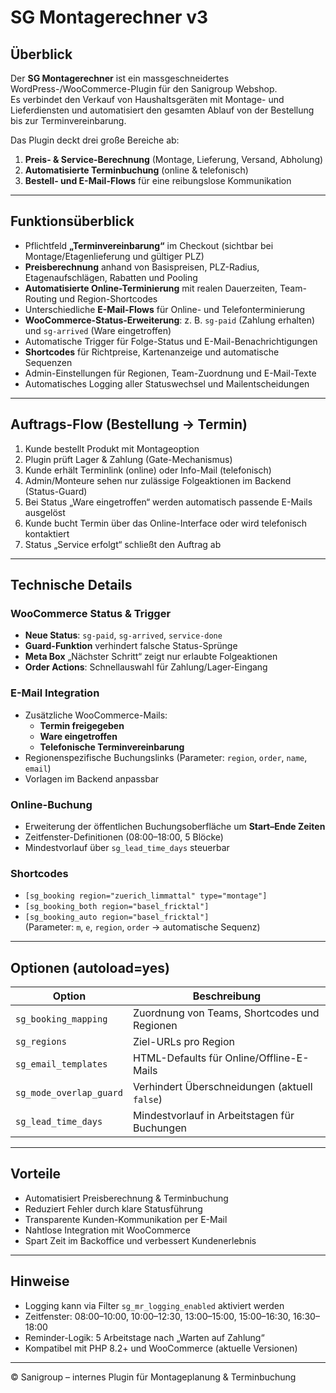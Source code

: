 # SG Montagerechner v3

## Überblick

Der **SG Montagerechner** ist ein massgeschneidertes WordPress-/WooCommerce-Plugin für den Sanigroup Webshop.  
Es verbindet den Verkauf von Haushaltsgeräten mit Montage- und Lieferdiensten und automatisiert den gesamten Ablauf von der Bestellung bis zur Terminvereinbarung.

Das Plugin deckt drei große Bereiche ab:
1. **Preis- & Service-Berechnung** (Montage, Lieferung, Versand, Abholung)
2. **Automatisierte Terminbuchung** (online & telefonisch)
3. **Bestell- und E-Mail-Flows** für eine reibungslose Kommunikation

---

## Funktionsüberblick

- Pflichtfeld **„Terminvereinbarung“** im Checkout (sichtbar bei Montage/Etagenlieferung und gültiger PLZ)
- **Preisberechnung** anhand von Basispreisen, PLZ-Radius, Etagenaufschlägen, Rabatten und Pooling
- **Automatisierte Online-Terminierung** mit realen Dauerzeiten, Team-Routing und Region-Shortcodes
- Unterschiedliche **E-Mail-Flows** für Online- und Telefonterminierung
- **WooCommerce-Status-Erweiterung**: z. B. `sg-paid` (Zahlung erhalten) und `sg-arrived` (Ware eingetroffen)
- Automatische Trigger für Folge-Status und E-Mail-Benachrichtigungen
- **Shortcodes** für Richtpreise, Kartenanzeige und automatische Sequenzen
- Admin-Einstellungen für Regionen, Team-Zuordnung und E-Mail-Texte
- Automatisches Logging aller Statuswechsel und Mailentscheidungen

---

## Auftrags-Flow (Bestellung → Termin)

1. Kunde bestellt Produkt mit Montageoption
2. Plugin prüft Lager & Zahlung (Gate-Mechanismus)
3. Kunde erhält Terminlink (online) oder Info-Mail (telefonisch)
4. Admin/Monteure sehen nur zulässige Folgeaktionen im Backend (Status-Guard)
5. Bei Status „Ware eingetroffen“ werden automatisch passende E-Mails ausgelöst
6. Kunde bucht Termin über das Online-Interface oder wird telefonisch kontaktiert
7. Status „Service erfolgt“ schließt den Auftrag ab

---

## Technische Details

### WooCommerce Status & Trigger
- **Neue Status**: `sg-paid`, `sg-arrived`, `service-done`
- **Guard-Funktion** verhindert falsche Status-Sprünge
- **Meta Box** „Nächster Schritt“ zeigt nur erlaubte Folgeaktionen
- **Order Actions**: Schnellauswahl für Zahlung/Lager-Eingang

### E-Mail Integration
- Zusätzliche WooCommerce-Mails:
  - **Termin freigegeben**
  - **Ware eingetroffen**
  - **Telefonische Terminvereinbarung**
- Regionenspezifische Buchungslinks (Parameter: `region`, `order`, `name`, `email`)
- Vorlagen im Backend anpassbar

### Online-Buchung
- Erweiterung der öffentlichen Buchungsoberfläche um **Start–Ende Zeiten**
- Zeitfenster-Definitionen (08:00–18:00, 5 Blöcke)
- Mindestvorlauf über `sg_lead_time_days` steuerbar

### Shortcodes
- `[sg_booking region="zuerich_limmattal" type="montage"]`
- `[sg_booking_both region="basel_fricktal"]`
- `[sg_booking_auto region="basel_fricktal"]`  
  (Parameter: `m`, `e`, `region`, `order` → automatische Sequenz)

---

## Optionen (autoload=yes)

| Option | Beschreibung |
| --- | --- |
| `sg_booking_mapping` | Zuordnung von Teams, Shortcodes und Regionen |
| `sg_regions` | Ziel-URLs pro Region |
| `sg_email_templates` | HTML-Defaults für Online/Offline-E-Mails |
| `sg_mode_overlap_guard` | Verhindert Überschneidungen (aktuell `false`) |
| `sg_lead_time_days` | Mindestvorlauf in Arbeitstagen für Buchungen |

---

## Vorteile

- Automatisiert Preisberechnung & Terminbuchung  
- Reduziert Fehler durch klare Statusführung  
- Transparente Kunden-Kommunikation per E-Mail  
- Nahtlose Integration mit WooCommerce
- Spart Zeit im Backoffice und verbessert Kundenerlebnis  

---

## Hinweise

- Logging kann via Filter `sg_mr_logging_enabled` aktiviert werden
- Zeitfenster: 08:00–10:00, 10:00–12:30, 13:00–15:00, 15:00–16:30, 16:30–18:00
- Reminder-Logik: 5 Arbeitstage nach „Warten auf Zahlung“
- Kompatibel mit PHP 8.2+ und WooCommerce (aktuelle Versionen)

---

© Sanigroup – internes Plugin für Montageplanung & Terminbuchung
